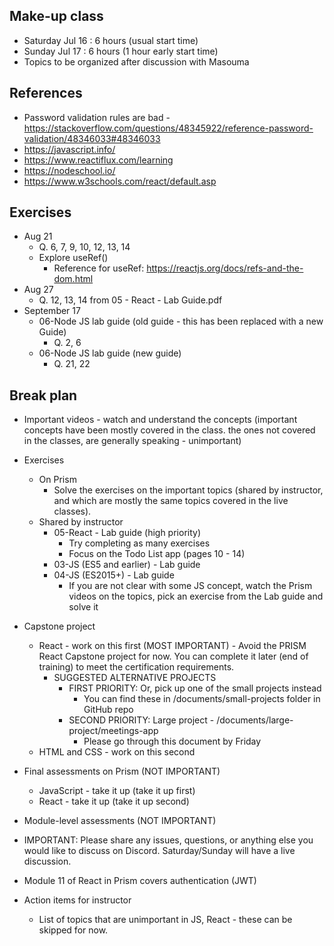 ## Make-up class
- Saturday Jul 16 : 6 hours (usual start time)
- Sunday Jul 17 : 6 hours (1 hour early start time)
- Topics to be organized after discussion with Masouma

## References
- Password validation rules are bad - https://stackoverflow.com/questions/48345922/reference-password-validation/48346033#48346033
- https://javascript.info/
- https://www.reactiflux.com/learning
- https://nodeschool.io/
- https://www.w3schools.com/react/default.asp

## Exercises
- Aug 21
    - Q. 6, 7, 9, 10, 12, 13, 14
    - Explore useRef()
        - Reference for useRef: https://reactjs.org/docs/refs-and-the-dom.html
- Aug 27
    - Q. 12, 13, 14 from 05 - React - Lab Guide.pdf
- September 17
    - 06-Node JS lab guide (old guide - this has been replaced with a new Guide)
        - Q. 2, 6
    - 06-Node JS lab guide (new guide)
        - Q. 21, 22

## Break plan
- Important videos - watch and understand the concepts (important concepts have been mostly covered in the class. the ones not covered in the classes, are generally speaking - unimportant)
- Exercises
    - On Prism
        - Solve the exercises on the important topics (shared by instructor, and which are mostly the same topics covered in the live classes).
    - Shared by instructor
        - 05-React - Lab guide (high priority)
            - Try completing as many exercises
            - Focus on the Todo List app (pages 10 - 14)
        - 03-JS (ES5 and earlier) - Lab guide
        - 04-JS (ES2015+) - Lab guide
            - If you are not clear with some JS concept, watch the Prism videos on the topics, pick an exercise from the Lab guide and solve it
- Capstone project
    - React - work on this first (MOST IMPORTANT) - Avoid the PRISM React Capstone project for now. You can complete it later (end of training) to meet the certification requirements.
        - SUGGESTED ALTERNATIVE PROJECTS
            - FIRST PRIORITY: Or, pick up one of the small projects instead
                - You can find these in /documents/small-projects folder in GitHub repo
            - SECOND PRIORITY: Large project - /documents/large-project/meetings-app
                - Please go through this document by Friday
    - HTML and CSS - work on this second
- Final assessments on Prism (NOT IMPORTANT)
    - JavaScript - take it up (take it up first)
    - React - take it up (take it up second)
- Module-level assessments (NOT IMPORTANT)
- IMPORTANT: Please share any issues, questions, or anything else you would like to discuss on Discord. Saturday/Sunday will have a live discussion.
- Module 11 of React in Prism covers authentication (JWT)

- Action items for instructor
    - List of topics that are unimportant in JS, React - these can be skipped for now.